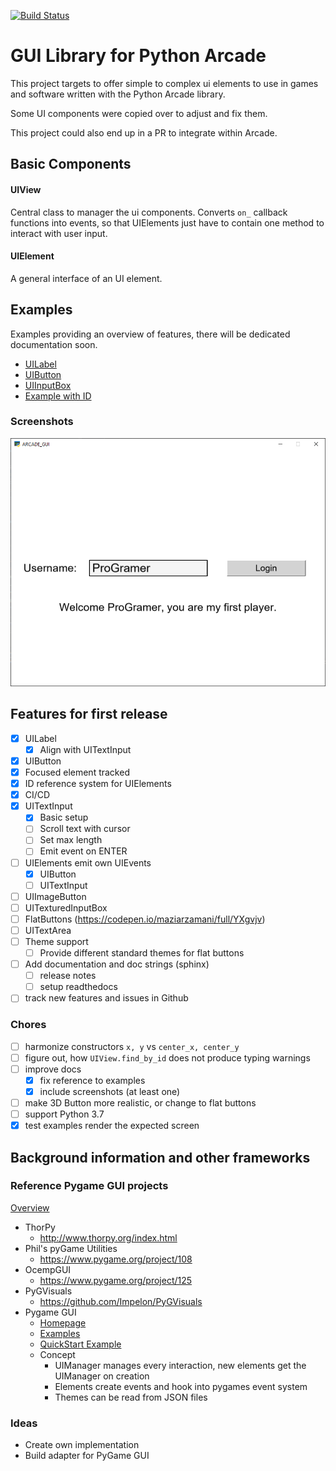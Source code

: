 [![Build Status](https://travis-ci.org/eruvanos/arcade_gui.svg?branch=master)](https://travis-ci.org/eruvanos/arcade_gui)

# GUI Library for Python Arcade

This project targets to offer simple to complex ui elements
to use in games and software written with the Python Arcade library.

Some UI components were copied over to adjust and fix them.

This project could also end up in a PR to integrate within Arcade.

## Basic Components

#### UIView
Central class to manager the ui components.
Converts `on_` callback functions into events, so that UIElements
just have to contain one method to interact with user input.

#### UIElement
A general interface of an UI element.

## Examples

Examples providing an overview of features, there will be dedicated documentation soon.

* [UILabel](https://github.com/eruvanos/arcade_gui/blob/master/examples/show_uilabel.py)
* [UIButton](https://github.com/eruvanos/arcade_gui/blob/master/examples/show_uibutton.py)
* [UIInputBox](https://github.com/eruvanos/arcade_gui/blob/master/examples/show_uiinputbox.py)
* [Example with ID](https://github.com/eruvanos/arcade_gui/blob/master/examples/show_id_example.py)

### Screenshots

![Example with ID Screenshot](https://github.com/eruvanos/arcade_gui/blob/master/docs/assets/ProGramer.png)


## Features for first release

* [x] UILabel
    * [x] Align with UITextInput
* [x] UIButton
* [x] Focused element tracked
* [x] ID reference system for UIElements
* [x] CI/CD
* [x] UITextInput
    * [x] Basic setup
    * [ ] Scroll text with cursor
    * [ ] Set max length
    * [ ] Emit event on ENTER
* [ ] UIElements emit own UIEvents
    * [x] UIButton
    * [ ] UITextInput
* [ ] UIImageButton
* [ ] UITexturedInputBox
* [ ] FlatButtons (https://codepen.io/maziarzamani/full/YXgvjv)
* [ ] UITextArea
* [ ] Theme support
    * [ ] Provide different standard themes for flat buttons
* [ ] Add documentation and doc strings (sphinx)
    * [ ] release notes
    * [ ] setup readthedocs
* [ ] track new features and issues in Github

### Chores

* [ ] harmonize constructors `x, y` vs `center_x, center_y`
* [ ] figure out, how `UIView.find_by_id` does not produce typing warnings
* [ ] improve docs
    * [x] fix reference to examples
    * [x] include screenshots (at least one)
* [ ] make 3D Button more realistic, or change to flat buttons
* [ ] support Python 3.7
* [x] test examples render the expected screen

## Background information and other frameworks

### Reference Pygame GUI projects

[Overview](https://www.pygame.org/wiki/gui)

* ThorPy
    * http://www.thorpy.org/index.html
* Phil's pyGame Utilities
    * https://www.pygame.org/project/108
* OcempGUI
    * https://www.pygame.org/project/125
* PyGVisuals
    * https://github.com/Impelon/PyGVisuals
* Pygame GUI
    * [Homepage](https://github.com/MyreMylar/pygame_gui)
    * [Examples](https://github.com/MyreMylar/pygame_gui_examples)
    * [QuickStart Example](https://github.com/MyreMylar/pygame_gui_examples/blob/master/quick_start.py)
    * Concept
        * UIManager manages every interaction, new elements get the UIManager on creation
        * Elements create events and hook into pygames event system
        * Themes can be read from JSON files


### Ideas
* Create own implementation
* Build adapter for PyGame GUI